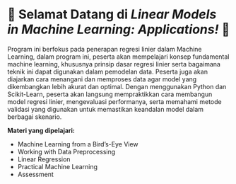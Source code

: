 # 🎉 Selamat Datang di _Linear Models in Machine Learning: Applications!_ 🎉

Program ini berfokus pada penerapan regresi linier dalam Machine Learning, dalam program ini, peserta akan mempelajari konsep fundamental machine learning, khususnya prinsip dasar regresi linier serta bagaimana teknik ini dapat digunakan dalam pemodelan data. Peserta juga akan diajarkan cara menangani dan memproses data agar model yang dikembangkan lebih akurat dan optimal. Dengan menggunakan Python dan Scikit-Learn, peserta akan langsung mempraktikkan cara membangun model regresi linier, mengevaluasi performanya, serta memahami metode validasi yang digunakan untuk memastikan keandalan model dalam berbagai skenario.

**Materi yang dipelajari:**

- Machine Learning from a Bird’s-Eye View
- Working with Data Preprocessing
- Linear Regression
- Practical Machine Learning
- Assessment
